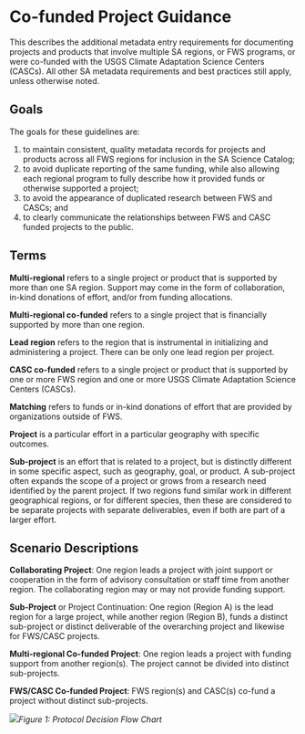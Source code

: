 # Co-funded Project Guidance

This describes the additional metadata entry requirements for documenting projects and products that involve multiple SA regions, or FWS programs, or were co-funded with the USGS Climate Adaptation Science Centers \(CASCs\). All other SA metadata requirements and best practices still apply, unless otherwise noted.

## Goals

The goals for these guidelines are:

1. to maintain consistent, quality metadata records for projects and products across all FWS regions for inclusion in the SA Science Catalog;
2. to avoid duplicate reporting of the same funding, while also allowing each regional program to fully describe how it provided funds or otherwise supported a project;
3. to avoid the appearance of duplicated research between FWS and CASCs; and
4. to clearly communicate the relationships between FWS and CASC funded projects to the public.

## Terms

**Multi-regional** refers to a single project or product that is supported by more than one SA region. Support may come in the form of collaboration, in-kind donations of effort, and/or from funding allocations.

**Multi-regional co-funded** refers to a single project that is financially supported by more than one region.

**Lead region** refers to the region that is instrumental in initializing and administering a project. There can be only one lead region per project.

**CASC co-funded** refers to a single project or product that is supported by one or more FWS region and one or more USGS Climate Adaptation Science Centers \(CASCs\).

**Matching** refers to funds or in-kind donations of effort that are provided by organizations outside of FWS.

**Project** is a particular effort in a particular geography with specific outcomes.

**Sub-project** is an effort that is related to a project, but is distinctly different in some specific aspect, such as geography, goal, or product. A sub-project often expands the scope of a project or grows from a research need identified by the parent project. If two regions fund similar work in different geographical regions, or for different species, then these are considered to be separate projects with separate deliverables, even if both are part of a larger effort.

## Scenario Descriptions

**Collaborating Project**: One region leads a project with joint support or cooperation in the form of advisory consultation or staff time from another region. The collaborating region may or may not provide funding support.

**Sub-Project** or Project Continuation: One region \(Region A\) is the lead region for a large project, while another region \(Region B\), funds a distinct sub-project or distinct deliverable of the overarching project and likewise for FWS/CASC projects.

**Multi-regional Co-funded Project**: One region leads a project with funding support from another region\(s\). The project cannot be divided into distinct sub-projects.

**FWS/CASC Co-funded Project**: FWS region\(s\) and CASC\(s\) co-fund a project without distinct sub-projects.

![](https://lh6.googleusercontent.com/JJ8rqLfBuc4NEoF9KxTtojXjrNVchQmcaDuXyU1WGG1g3IHT4GXl8oE0p74P6urP_mREnvjS1GZFgyue59jhQT7M8ok-Cop8Ru8qGQFKjUsY77tFLMtcBdpTLGyxA2d965bARVqz)_Figure 1: Protocol Decision Flow Chart_


